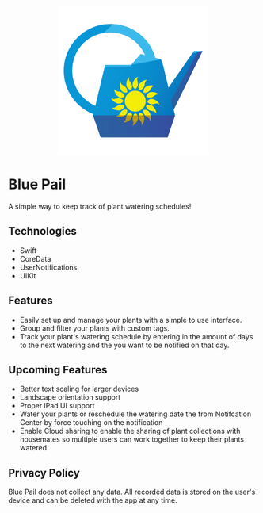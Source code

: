 <p align="center">
  <img width="300" height="300" src="https://github.com/Davidwallacesadler/BluePail/blob/master/LargeAppLogo.png?raw=true">
</p>

# Blue Pail
A simple way to keep track of plant watering schedules!
## Technologies
* Swift
* CoreData
* UserNotifications
* UIKit
## Features
* Easily set up and manage your plants with a simple to use interface.
* Group and filter your plants with custom tags. 
* Track your plant's watering schedule by entering in the amount of days to the next watering and the you want to be notified on that day.
## Upcoming Features
* Better text scaling for larger devices
* Landscape orientation support
* Proper iPad UI support
* Water your plants or reschedule the watering date the from Notifcation Center by force touching on the notification
* Enable Cloud sharing to enable the sharing of plant collections with housemates so multiple users can work together to keep their plants watered
## Privacy Policy
Blue Pail does not collect any data. All recorded data is stored on the user's device and can be deleted with the app at any time.
